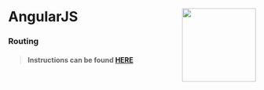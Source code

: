 # AngularJS <img align="right" src="https://github.com/Learning-Fuze/prototypes_C9.17/blob/assets/assets/images/logos/LF_LOGO.png?raw=true" width="150">
### Routing

>#### Instructions can be found <a href="http://learning-fuze.github.io/prototypes_C9.17/#/AngularJS-Routes" target="_blank">HERE</a>

